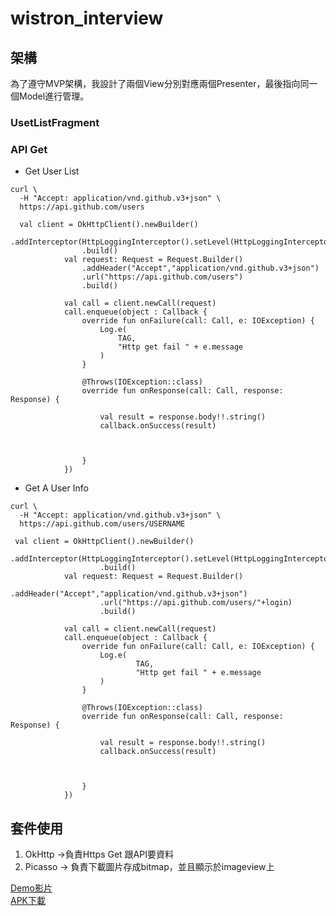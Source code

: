 # wistron_interview




## 架構
為了遵守MVP架構，我設計了兩個View分別對應兩個Presenter，最後指向同一個Model進行管理。
### UsetListFragment

### API Get
* Get User List
```
curl \
  -H "Accept: application/vnd.github.v3+json" \
  https://api.github.com/users
```
```
  val client = OkHttpClient().newBuilder()
                .addInterceptor(HttpLoggingInterceptor().setLevel(HttpLoggingInterceptor.Level.BASIC))
                .build()
            val request: Request = Request.Builder()
                .addHeader("Accept","application/vnd.github.v3+json")
                .url("https://api.github.com/users")
                .build()

            val call = client.newCall(request)
            call.enqueue(object : Callback {
                override fun onFailure(call: Call, e: IOException) {
                    Log.e(
                        TAG,
                        "Http get fail " + e.message
                    )
                }

                @Throws(IOException::class)
                override fun onResponse(call: Call, response: Response) {

                    val result = response.body!!.string()
                    callback.onSuccess(result)



                }
            })
```
* Get A User Info
```
curl \
  -H "Accept: application/vnd.github.v3+json" \
  https://api.github.com/users/USERNAME
```
```
 val client = OkHttpClient().newBuilder()
                    .addInterceptor(HttpLoggingInterceptor().setLevel(HttpLoggingInterceptor.Level.BASIC))
                    .build()
            val request: Request = Request.Builder()
                    .addHeader("Accept","application/vnd.github.v3+json")
                    .url("https://api.github.com/users/"+login)
                    .build()

            val call = client.newCall(request)
            call.enqueue(object : Callback {
                override fun onFailure(call: Call, e: IOException) {
                    Log.e(
                            TAG,
                            "Http get fail " + e.message
                    )
                }

                @Throws(IOException::class)
                override fun onResponse(call: Call, response: Response) {

                    val result = response.body!!.string()
                    callback.onSuccess(result)



                }
            })
```
## 套件使用
1. OkHttp ->負責Https Get 跟API要資料
2. Picasso -> 負責下載圖片存成bitmap，並且顯示於imageview上




[Demo影片](https://www.youtube.com/watch?v=JTDxLW9Tg7M)   
[APK下載](https://drive.google.com/file/d/1GoyhAXjOV48WSj5C3ZrRbum8N0mOeXvv/view?usp=sharing)
